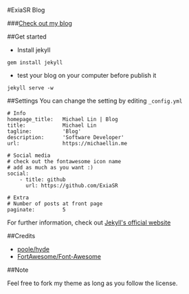 #ExiaSR Blog

###[Check out my blog](https://michaellin.me)

##Get started

* Install jekyll  
```
gem install jekyll
```
* test your blog on your computer before publish it
```
jekyll serve -w
```


##Settings
You can change the setting by editing `_config.yml` 

```
# Info
homepage_title:   Michael Lin | Blog
title:            Michael Lin
tagline:          'Blog'
description:      'Software Developer'
url:              https://michaellin.me

# Social media
# check out the fontawesome icon name
# add as much as you want :)
social:
    - title: github 
      url: https://github.com/ExiaSR
      
# Extra
# Number of posts at front page
paginate:         5

```
For further information, check out [Jekyll's official website](jekyllrb.com)


##Credits

* [poole/hyde](https://github.com/poole/hyde)
* [FortAwesome/Font-Awesome](https://github.com/FortAwesome/Font-Awesome)


##Note

Feel free to fork my theme as long as you follow the license.
